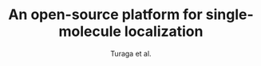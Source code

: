 ---
title: 'An open-source platform for single-molecule localization'
description: 'This is the information about Project 1.'
author: 'Turaga et al.'
image:
    url: 'https://source.unsplash.com/f4pUuCc3M0g'
    alt: 'The full Astro logo.'
tags: project-1-tags
---